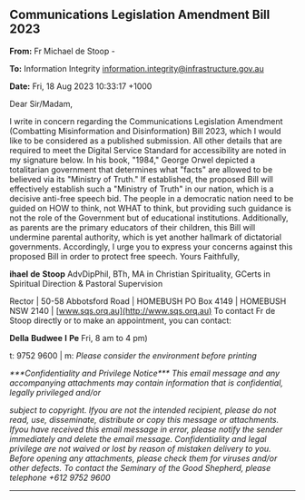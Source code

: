 ## Communications Legislation Amendment Bill 2023

**From:** Fr Michael de Stoop     -

**To:** Information Integrity [<information.integrity@infrastructure.gov.au>](mailto:information.integrity@infrastructure.gov.au)

**Date:** Fri, 18 Aug 2023 10:33:17 +1000

Dear Sir/Madam,

I write in concern regarding the Communications Legislation Amendment (Combatting Misinformation and
Disinformation) Bill 2023, which I would like to be considered as a published submission. All other details that are
required to meet the Digital Service Standard for accessibility are noted in my signature below.
In his book, "1984," George Orwel depicted a totalitarian government that determines what "facts" are allowed to
be believed via its "Ministry of Truth." If established, the proposed Bill will effectively establish such a "Ministry of
Truth" in our nation, which is a decisive anti-free speech bid. The people in a democratic nation need to be guided
on HOW to think, not WHAT to think, but providing such guidance is not the role of the Government but of
educational institutions. Additionally, as parents are the primary educators of their children, this Bill will undermine
parental authority, which is yet another hallmark of dictatorial governments.
Accordingly, I urge you to express your concerns against this proposed Bill in order to protect free speech.
Yours Faithfully,

**ihael** **de** **Stoop** AdvDipPhil, BTh, MA in Christian Spirituality, GCerts in Spiritual Direction & Pastoral Supervision

Rector | 50-58 Abbotsford Road | HOMEBUSH
PO Box 4149 | HOMEBUSH NSW 2140 | [www.sqs.orq.au](http://www.sqs.orq.au)
To contact Fr de Stoop directly or to make an appointment, you can contact:

**Della** **Budwee** **I** **Pe** Fri, 8 am to 4 pm)

t: 9752 9600 | m:
_Please_ _consider_ _the_ _environment_ _before_ _printing_

_***Confidentiality_ _and_ _Privilege_ _Notice***_
_This_ _email_ _message_ _and_ _any_ _accompanying_ _attachments_ _may_ _contain_ _information_ _that_ _is_ _confidential,_ _legally_ _privileged_ _and/or_

_subject_ _to_ _copyright._ _Ifyou_ _are_ _not_ _the_ _intended_ _recipient,_ _please_ _do_ _not_ _read,_ _use,_ _disseminate,_ _distribute_ _or_ _copy_ _this_ _message_ _or_
_attachments._ _Ifyou_ _have_ _received_ _this_ _email_ _message_ _in_ _error,_ _please_ _notify_ _the_ _sender_ _immediately_ _and_ _delete_ _the_ _email_ _message._
_Confidentiality_ _and_ _legal_ _privilege_ _are_ _not_ _waived_ _or_ _lost_ _by_ _reason_ _of_ _mistaken_ _delivery_ _to_ _you._ _Before_ _opening_ _any_ _attachments,_
_please_ _check_ _them_ _for_ _viruses_ _and/or_ _other_ _defects._ _To_ _contact_ _the_ _Seminary_ _of_ _the_ _Good_ _Shepherd,_ _please_ _telephone_ _+612_ _9752_
_9600_


-----


